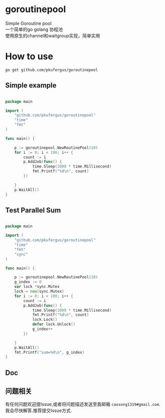 # goroutinepool
Simple Goroutine pool  
一个简单的go golang 协程池  
使用原生的channel和waitgroup实现，简单实用

# How to use

```
go get github.com/pkufergus/goroutinepool
```

## Simple example

```go

package main

import (
	"github.com/pkufergus/goroutinepool"
	"time"
	"fmt"
)

func main() {

	p := goroutinepool.NewRoutinePool(10)
	for i := 0; i < 100; i++ {
		count := i
		p.AddJob(func() {
			time.Sleep(1000 * time.Millisecond)
			fmt.Printf("%d\n", count)
		})

	}
	p.WaitAll()
}

```

## Test Parallel Sum

```go

package main

import (
	"github.com/pkufergus/goroutinepool"
	"time"
	"fmt"
	"sync"
)

func main() {

	p := goroutinepool.NewRoutinePool(10)
	g_index := 0
	var lock *sync.Mutex
	lock = new(sync.Mutex)
	for i := 0; i < 100; i++ {
		count := i
		p.AddJob(func() {
			time.Sleep(1000 * time.Millisecond)
			fmt.Printf("%d\n", count)
			lock.Lock()
			defer lock.Unlock()
			g_index++
		})

	}
	p.WaitAll()
	fmt.Printf("sum=%d\n", g_index)
}

```

## Doc


 ## 问题相关

 有任何问题欢迎提Issue,或者将问题描述发送至我邮箱 `caosong1319#gmail.com`.我会尽快解答.推荐提交Issue方式.
